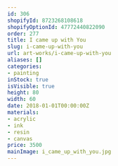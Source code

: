```yaml
---
id: 306
shopifyId: 8723268108618
shopifyOptionId: 47772440822090
order: 277
title: I came up with You
slug: i-came-up-with-you
url: art-works/i-came-up-with-you
aliases: []
categories:
- painting
inStock: true
isVisible: true
height: 80
width: 60
date: 2018-01-01T00:00:00Z
materials:
- acrylic
- ink
- resin
- canvas
price: 3500
mainImage: i_came_up_with_you.jpg
---
```

